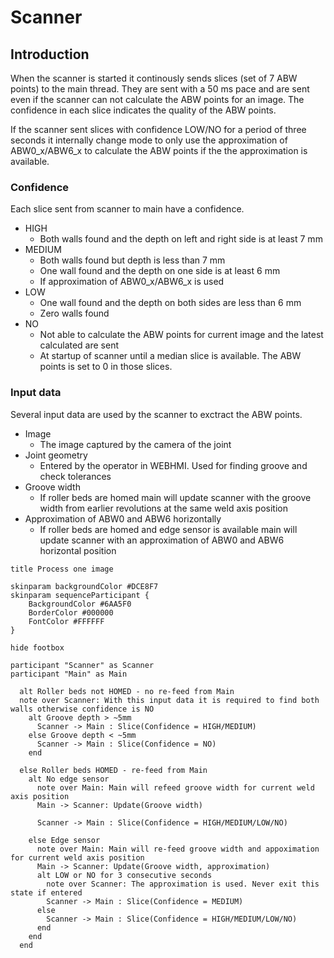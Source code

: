 # Scanner

## Introduction

When the scanner is started it continously sends slices (set of 7 ABW points) to the main thread.
They are sent with a 50 ms pace and are sent even if the scanner can not calculate the ABW points for an
image. The confidence in each slice indicates the quality of the ABW points.

If the scanner sent slices with confidence LOW/NO for a period of three seconds it
internally change mode to only use the approximation of ABW0_x/ABW6_x to
calculate the ABW points if the the approximation is available.

### Confidence

Each slice sent from scanner to main have a confidence.

* HIGH
   * Both walls found and the depth on left and right side is at least 7 mm
* MEDIUM
   * Both walls found but depth is less than 7 mm
   * One wall found and the depth on one side is at least 6 mm
   * If approximation of ABW0_x/ABW6_x is used
* LOW
   * One wall found and the depth on both sides are less than 6 mm
   * Zero walls found
* NO
   * Not able to calculate the ABW points for current image and the latest calculated are sent
   * At startup of scanner until a median slice is available. The ABW points is set to 0 in those slices.

### Input data

Several input data are used by the scanner to exctract the ABW points.

* Image
   * The image captured by the camera of the joint
* Joint geometry
   * Entered by the operator in WEBHMI. Used for finding groove and check tolerances
* Groove width
   * If roller beds are homed main will update scanner with the groove width from earlier revolutions at the same weld axis position
* Approximation of ABW0 and ABW6 horizontally
   * If roller beds are homed and edge sensor is available main will update scanner with an approximation of ABW0 and ABW6 horizontal position

```plantuml
title Process one image

skinparam backgroundColor #DCE8F7
skinparam sequenceParticipant {
    BackgroundColor #6AA5F0
    BorderColor #000000
    FontColor #FFFFFF
}

hide footbox

participant "Scanner" as Scanner
participant "Main" as Main

  alt Roller beds not HOMED - no re-feed from Main
  note over Scanner: With this input data it is required to find both walls otherwise confidence is NO
    alt Groove depth > ~5mm
      Scanner -> Main : Slice(Confidence = HIGH/MEDIUM)
    else Groove depth < ~5mm
      Scanner -> Main : Slice(Confidence = NO)
    end
    
  else Roller beds HOMED - re-feed from Main
    alt No edge sensor
      note over Main: Main will refeed groove width for current weld axis position
      Main -> Scanner: Update(Groove width)

      Scanner -> Main : Slice(Confidence = HIGH/MEDIUM/LOW/NO)

    else Edge sensor
      note over Main: Main will re-feed groove width and appoximation for current weld axis position
      Main -> Scanner: Update(Groove width, approximation)
      alt LOW or NO for 3 consecutive seconds
        note over Scanner: The approximation is used. Never exit this state if entered
        Scanner -> Main : Slice(Confidence = MEDIUM)
      else
        Scanner -> Main : Slice(Confidence = HIGH/MEDIUM/LOW/NO)
      end
    end
  end
```
